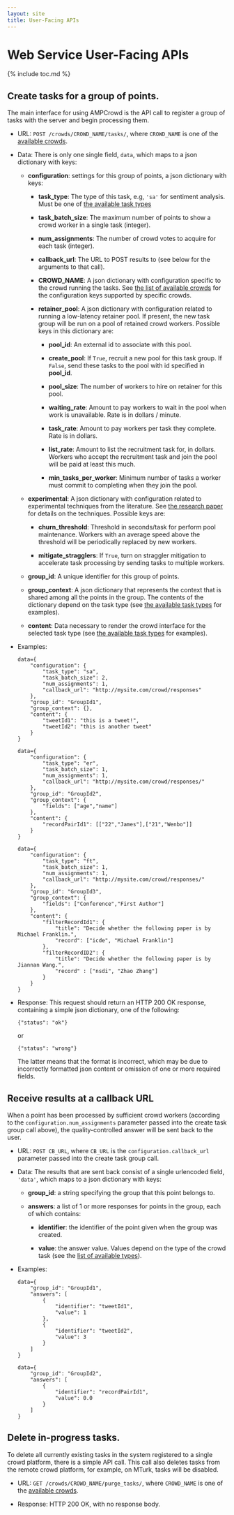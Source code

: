 ```yaml
---
layout: site
title: User-Facing APIs
---
```


# Web Service User-Facing APIs
{% include toc.md %}

## Create tasks for a group of points.

The main interface for using AMPCrowd is the API call to register a group of
tasks with the server and begin processing them.

* URL: `POST /crowds/CROWD_NAME/tasks/`, where `CROWD_NAME` is one of the
  [available crowds](available_crowds.html).

* Data: There is only one single field, `data`, which maps to a json dictionary
  with keys:

  * **configuration**: settings for this group of points, a json dictionary
    with keys:

    * **task_type**: The type of this task, e.g, `'sa'` for sentiment analysis.
      Must be one of [the available task types](available_types.html)

    * **task_batch_size**: The maximum number of points to show a crowd worker
      in a single task (integer).

    * **num_assignments**: The number of crowd votes to acquire for each task
      (integer).

    * **callback_url**: The URL to POST results to (see below for the arguments
      to that call).

    * **CROWD_NAME**: A json dictionary with configuration specific to the crowd
      running the tasks. See
      [the list of available crowds](available_crowds.html) for the
      configuration keys supported by specific crowds.

    * **retainer_pool**: A json dictionary with configuration related to running
      a low-latency retainer pool. If present, the new task group will be run on
      a pool of retained crowd workers. Possible keys in this dictionary are:

      * **pool_id**: An external id to associate with this pool.

      * **create_pool**: If `True`, recruit a new pool for this task group. If
        `False`, send these tasks to the pool with id specified in **pool_id**.

      * **pool_size**: The number of workers to hire on retainer for this pool.

      * **waiting_rate**: Amount to pay workers to wait in the pool when work is
        unavailable. Rate is in dollars / minute.

      * **task_rate**: Amount to pay workers per task they complete. Rate is in
        dollars.

      * **list_rate**: Amount to list the recruitment task for, in dollars.
        Workers who accept the recruitment task and join the pool will be paid
        at least this much.

      * **min_tasks_per_worker**: Minimum number of tasks a worker must commit
        to completing when they join the pool.

  * **experimental**: A json dictionary with configuration related to
    experimental techniques from the literature. See
    [the research paper](http://dl.acm.org/citation.cfm?id=2856331) for details
    on the techniques. Possible keys are:

    * **churn_threshold**: Threshold in seconds/task for perform pool
      maintenance. Workers with an average speed above the threshold will be
      periodically replaced by new workers.

    * **mitigate_stragglers**: If `True`, turn on straggler mitigation to
      accelerate task processing by sending tasks to multiple workers.

  * **group_id**: A unique identifier for this group of points.

  * **group_context**: A json dictionary that represents the context that is
    shared among all the points in the group. The contents of the dictionary
    depend on the task type (see
    [the available task types](available_types.html) for examples).

  * **content**: Data necessary to render the crowd interface for the selected
    task type (see [the available task types](available_types.html) for
    examples).

* Examples:

      data={
          "configuration": {
              "task_type": "sa",
              "task_batch_size": 2,
              "num_assignments": 1,
              "callback_url": "http://mysite.com/crowd/responses"
          },
          "group_id": "GroupId1",
          "group_context": {},
          "content": {
              "tweetId1": "this is a tweet!",
              "tweetId2": "this is another tweet"
          }
      }

      data={
          "configuration": {
              "task_type": "er",
              "task_batch_size": 1,
              "num_assignments": 1,
              "callback_url": "http://mysite.com/crowd/responses/"
          },
          "group_id": "GroupId2",
          "group_context": {
              "fields": ["age","name"]
          },
          "content": {
              "recordPairId1": [["22","James"],["21","Wenbo"]]
          }
      }

      data={
          "configuration": {
              "task_type": "ft",
              "task_batch_size": 1,
              "num_assignments": 1,
              "callback_url": "http://mysite.com/crowd/responses/"
          },
          "group_id": "GroupId3",
          "group_context": {
              "fields": ["Conference","First Author"]
          },
          "content": {
              "filterRecordId1": {
                  "title": "Decide whether the following paper is by Michael Franklin.",
                  "record": ["icde", "Michael Franklin"]
              },
              "filterRecordID2": {
                  "title": "Decide whether the following paper is by Jiannan Wang.",
                  "record" : ["nsdi", "Zhao Zhang"]
              }
          }
      }

* Response: This request should return an HTTP 200 OK response, containing a
  simple json dictionary, one of the following:

      {"status": "ok"}

  or

      {"status": "wrong"}

  The latter means that the format is incorrect, which may be due to incorrectly
  formatted json content or omission of one or more required fields.

## Receive results at a callback URL

When a point has been processed by sufficient crowd workers (according to the
`configuration.num_assignments` parameter passed into the create task group call
above), the quality-controlled answer will be sent back to the user.

* URL: `POST CB_URL`, where `CB_URL` is the `configuration.callback_url`
  parameter passed into the create task group call.

* Data: The results that are sent back consist of a single urlencoded field,
  `'data'`, which maps to a json dictionary with keys:

  * **group_id**: a string specifying the group that this point belongs to.

  * **answers**: a list of 1 or more responses for points in the group, each of
    which contains:

    * **identifier**: the identifier of the point given when the group was
      created.

    * **value**: the answer value. Values depend on the type of the crowd task
      (see the [list of available types](available_types.html)).

* Examples:

      data={
          "group_id": "GroupId1",
          "answers": [
              {
                  "identifier": "tweetId1",
                  "value": 1
              },
              {
                  "identifier": "tweetId2",
                  "value": 3
              }
          ]
      }

      data={
          "group_id": "GroupId2",
          "answers": [
              {
                  "identifier": "recordPairId1",
                  "value": 0.0
              }
          ]
      }

## Delete in-progress tasks.

To delete all currently existing tasks in the system registered to a single
crowd platform, there is a simple API call. This call also deletes tasks from
the remote crowd platform, for example, on MTurk, tasks will be disabled.

* URL: `GET /crowds/CROWD_NAME/purge_tasks/`, where `CROWD_NAME` is one of the
  [available crowds](available_crowds.html).

* Response: HTTP 200 OK, with no response body.
